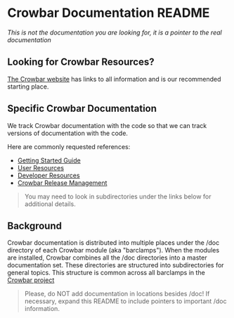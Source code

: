 # Crowbar Documentation README

_This is not the documentation you are looking for, it is a pointer to the real documentation_

## Looking for Crowbar Resources?

[The Crowbar website](http://crowbar.github.io) has links to all information and is our recommended starting place.

## Specific Crowbar Documentation 

We track Crowbar documentation with the code so that we can track versions of documentation with the code.

Here are commonly requested references:

* [Getting Started Guide](https://github.com/crowbar/barclamp-crowbar/tree/master/doc/gettingstarted.md)
* [User Resources](https://github.com/crowbar/barclamp-crowbar/tree/master/doc/userguide.md)
* [Developer Resources](https://github.com/crowbar/barclamp-crowbar/tree/master/doc/devguide.md)
* [Crowbar Release Management](https://github.com/crowbar/barclamp-crowbar/tree/master/doc/releases.md)

> You may need to look in subdirectories under the links below for additional details.

## Background
Crowbar documentation is distributed into multiple places under the /doc directory of each Crowbar module (aka "barclamps").  When the modules are installed, Crowbar combines all the /doc directories into a master documentation set.  These directories are structured into subdirectories for general topics.  This structure is common across all barclamps in the [Crowbar project](https://github.com/crowbar/)

> Please, do NOT add documentation in locations besides /doc!  If necessary, expand this README to include pointers to important /doc information.

